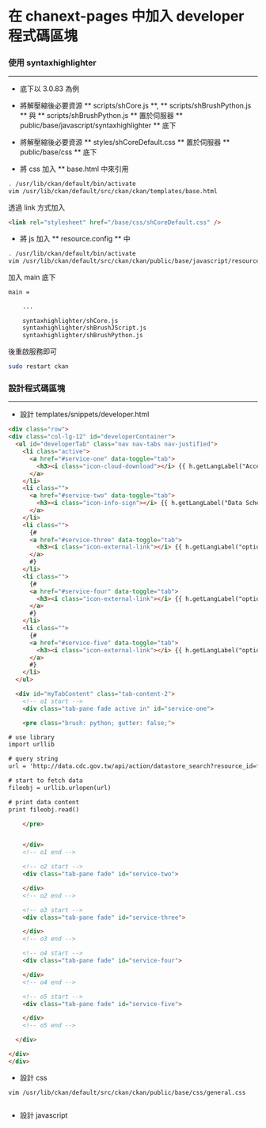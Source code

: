 # 在 chanext-pages 中加入 developer 程式碼區塊

<script type="text/javascript" src="../js/general.js"></script>

### 使用 syntaxhighlighter
---

* 底下以 3.0.83 為例

* 將解壓縮後必要資源 ** scripts/shCore.js **, ** scripts/shBrushPython.js ** 與 ** scripts/shBrushPython.js ** 置於伺服器 ** public/base/javascript/syntaxhighlighter ** 底下

* 將解壓縮後必要資源 ** styles/shCoreDefault.css ** 置於伺服器 ** public/base/css ** 底下

* 將 css 加入 ** base.html 中來引用

```bash
. /usr/lib/ckan/default/bin/activate
vim /usr/lib/ckan/default/src/ckan/ckan/templates/base.html
```

透過 link 方式加入

```html
<link rel="stylesheet" href="/base/css/shCoreDefault.css" />
```

* 將 js 加入 ** resource.config ** 中

```bash
. /usr/lib/ckan/default/bin/activate
vim /usr/lib/ckan/default/src/ckan/ckan/public/base/javascript/resource.config
```

加入 main 底下

```bash
main =

    ...

    syntaxhighlighter/shCore.js
    syntaxhighlighter/shBrushJScript.js
    syntaxhighlighter/shBrushPython.js
```

後重啟服務即可

```bash
sudo restart ckan
```

### 設計程式碼區塊
---

* 設計 templates/snippets/developer.html

```html
<div class="row">
<div class="col-lg-12" id="developerContainer">
  <ul id="developerTab" class="nav nav-tabs nav-justified">
    <li class="active">
      <a href="#service-one" data-toggle="tab">
        <h3><i class="icon-cloud-download"></i> {{ h.getLangLabel("Access Data","取得資料") }}</h3>
      </a>
    </li>
    <li class="">
      <a href="#service-two" data-toggle="tab">
        <h3><i class="icon-info-sign"></i> {{ h.getLangLabel("Data Schema","取得綱目") }}</h3>
      </a>
    </li>
    <li class="">
      {#
      <a href="#service-three" data-toggle="tab">
        <h3><i class="icon-external-link"></i> {{ h.getLangLabel("option3","選項3") }}</h3>
      </a>
      #}
    </li>
    <li class="">
      {#
      <a href="#service-four" data-toggle="tab">
        <h3><i class="icon-external-link"></i> {{ h.getLangLabel("option4","選項4") }}</h3>
      </a>
      #}
    </li>
    <li class="">
      {#
      <a href="#service-five" data-toggle="tab">
        <h3><i class="icon-external-link"></i> {{ h.getLangLabel("option5","選項5") }}</h3>
      </a>
      #}
    </li>
  </ul>

  <div id="myTabContent" class="tab-content-2">
    <!-- o1 start -->
    <div class="tab-pane fade active in" id="service-one">

    <pre class="brush: python; gutter: false;">

# use library
import urllib

# query string
url = 'http://data.cdc.gov.tw/api/action/datastore_search?resource_id=fed8ae7f-e420-4f80-9824-62698b2236b6&limit=5&q=title:jones'

# start to fetch data
fileobj = urllib.urlopen(url)

# print data content
print fileobj.read()

    </pre>


    </div>
    <!-- o1 end -->

    <!-- o2 start -->
    <div class="tab-pane fade" id="service-two">

    </div>
    <!-- o2 end -->

    <!-- o3 start -->
    <div class="tab-pane fade" id="service-three">

    </div>
    <!-- o3 end -->

    <!-- o4 start -->
    <div class="tab-pane fade" id="service-four">

    </div>
    <!-- o4 end -->

    <!-- o5 start -->
    <div class="tab-pane fade" id="service-five">

    </div>
    <!-- o5 end -->

  </div>

</div>
</div>		
```

* 設計 css

```
vim /usr/lib/ckan/default/src/ckan/ckan/public/base/css/general.css
```

```css

```

* 設計 javascript




